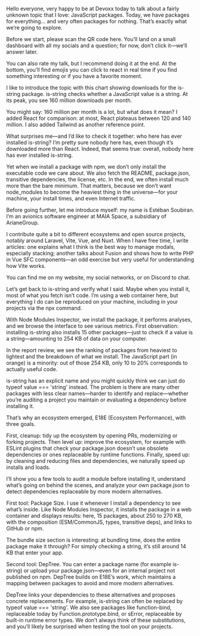 Hello everyone, very happy to be at Devoxx today to talk about a fairly unknown topic that I love: JavaScript packages. Today, we have packages for everything… and very often packages for nothing. That’s exactly what we’re going to explore.

Before we start, please scan the QR code here. You’ll land on a small dashboard with all my socials and a question; for now, don’t click it—we’ll answer later.

You can also rate my talk, but I recommend doing it at the end. At the bottom, you’ll find emojis you can click to react in real time if you find something interesting or if you have a favorite moment.

I like to introduce the topic with this chart showing downloads for the is-string package. is-string checks whether a JavaScript value is a string. At its peak, you see 160 million downloads per month.

You might say: 160 million per month is a lot, but what does it mean? I added React for comparison: at most, React plateaus between 120 and 140 million. I also added Tailwind as another reference point.

What surprises me—and I’d like to check it together: who here has ever installed is-string? I’m pretty sure nobody here has, even though it’s downloaded more than React. Indeed, that seems true: overall, nobody here has ever installed is-string.

Yet when we install a package with npm, we don’t only install the executable code we care about. We also fetch the README, package.json, transitive dependencies, the license, etc. In the end, we often install much more than the bare minimum. That matters, because we don’t want node_modules to become the heaviest thing in the universe—for your machine, your install times, and even Internet traffic.

Before going further, let me introduce myself: my name is Estéban Soubiran. I’m an avionics software engineer at MAIA Space, a subsidiary of ArianeGroup.

I contribute quite a bit to different ecosystems and open source projects, notably around Laravel, Vite, Vue, and Nuxt. When I have free time, I write articles: one explains what I think is the best way to manage modals, especially stacking; another talks about Fusion and shows how to write PHP in Vue SFC components—an odd exercise but very useful for understanding how Vite works.

You can find me on my website, my social networks, or on Discord to chat.

Let’s get back to is-string and verify what I said. Maybe when you install it, most of what you fetch isn’t code. I’m using a web container here, but everything I do can be reproduced on your machine, including in your projects via the npx command.

With Node Modules Inspector, we install the package, it performs analyses, and we browse the interface to see various metrics. First observation: installing is-string also installs 15 other packages—just to check if a value is a string—amounting to 254 KB of data on your computer.

In the report review, we see the ranking of packages from heaviest to lightest and the breakdown of what we install. The JavaScript part (in orange) is a minority: out of those 254 KB, only 10 to 20% corresponds to actually useful code.

is-string has an explicit name and you might quickly think we can just do typeof value === 'string' instead. The problem is there are many other packages with less clear names—harder to identify and replace—whether you’re auditing a project you maintain or evaluating a dependency before installing it.

That’s why an ecosystem emerged, E18E (Ecosystem Performance), with three goals.

First, cleanup: tidy up the ecosystem by opening PRs, modernizing or forking projects. Then level up: improve the ecosystem, for example with ESLint plugins that check your package.json doesn’t use obsolete dependencies or ones replaceable by runtime functions. Finally, speed up: by cleaning and reducing files and dependencies, we naturally speed up installs and loads.

I’ll show you a few tools to audit a module before installing it, understand what’s going on behind the scenes, and analyze your own package.json to detect dependencies replaceable by more modern alternatives.

First tool: Package Size. I use it whenever I install a dependency to see what’s inside. Like Node Modules Inspector, it installs the package in a web container and displays results: here, 15 packages, about 250 to 270 KB, with the composition (ESM/CommonJS, types, transitive deps), and links to GitHub or npm.

The bundle size section is interesting: at bundling time, does the entire package make it through? For simply checking a string, it’s still around 14 KB that enter your app.

Second tool: DepTree. You can enter a package name (for example is-string) or upload your package.json—even for an internal project not published on npm. DepTree builds on E18E’s work, which maintains a mapping between packages to avoid and more modern alternatives.

DepTree links your dependencies to these alternatives and proposes concrete replacements. For example, is-string can often be replaced by typeof value === 'string'. We also see packages like function-bind, replaceable today by Function.prototype.bind, or sError, replaceable by built-in runtime error types. We don’t always think of these substitutions, and you’ll likely be surprised when testing the tool on your projects.
